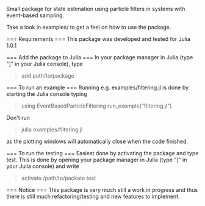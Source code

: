 
Small package for state estimation using particle filters in systems with
event-based sampling.

Take a look in examples/ to get a feel on how to use the package.

=== Requirements ===
This package was developed and tested for Julia 1.0.1

=== Add the package to Julia ===
In your package manager in Julia (type "]" in your Julia console), type

> add path/to/package

=== To run an example ===
Running e.g. examples/filtering.jl is done by starting the Julia console typing

> using EventBasedParticleFiltering
> run_example("filtering.jl")

Don't run

> julia examples/filtering.jl

as the plotting windows will automatically close when the code finished.

=== To run the testing ===
Easiest done by activating the package and type test. This is done by opening
your package manager in Julia (type "]" in your Julia console) and write
> activate /path/to/packate
> test

=== Notice ===
This package is very much still a work in progress and thus there is still much
refactoring/testing and new features to implement.
